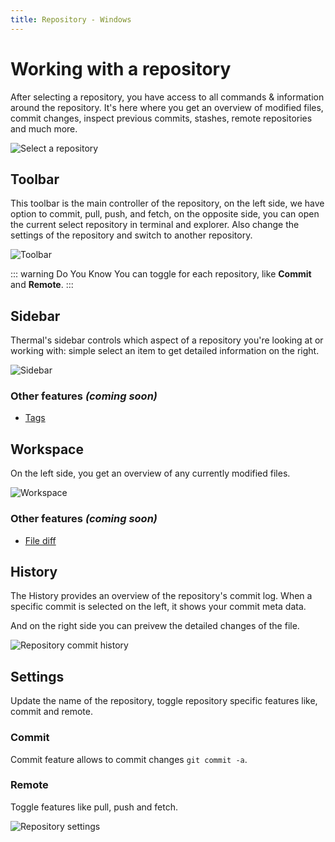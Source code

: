 ```yaml
---
title: Repository - Windows
---
```


# Working with a repository

After selecting a repository, you have access to all commands & information around the repository. It's here where you get an overview of modified files, commit changes, inspect previous commits, stashes, remote repositories and much more.

![Select a repository](/images/win/repositoryWorkspace.png)

## Toolbar

This toolbar is the main controller of the repository, on the left side, we have option to commit, pull, push, and fetch, on the opposite side, you can open the current select repository in terminal and explorer. Also change the settings of the repository and switch to another repository.

![Toolbar](/images/win/toolbar.png)

::: warning Do You Know
You can toggle for each repository, like **Commit** and **Remote**.
:::

## Sidebar

Thermal's sidebar controls which aspect of a repository you're looking at or working with: simple select an item to get detailed information on the right.

![Sidebar](/images/win/sidebar.png)

### Other features _(coming soon)_

- [Tags](https://www.notion.so/gitthermal/Tags-history-61a27f9ed42c49a38cdf2371d2d6d8b5#61a27f9ed42c49a38cdf2371d2d6d8b5)

## Workspace

On the left side, you get an overview of any currently modified files.

![Workspace](/images/win/workspace.png)

### Other features _(coming soon)_

- [File diff](https://www.notion.so/gitthermal/File-diff-ad75574eee7143e398fd6d46b0b91b92#ad75574eee7143e398fd6d46b0b91b92)

## History

The History provides an overview of the repository's commit log. When a specific commit is selected on the left, it shows your commit meta data.

And on the right side you can preivew the detailed changes of the file.

![Repository commit history](/images/win/history.png)

## Settings

Update the name of the repository, toggle repository specific features like, commit and remote.

### Commit

Commit feature allows to commit changes `git commit -a`.

### Remote

Toggle features like pull, push and fetch.

![Repository settings](/images/win/repositorySettings.png)
